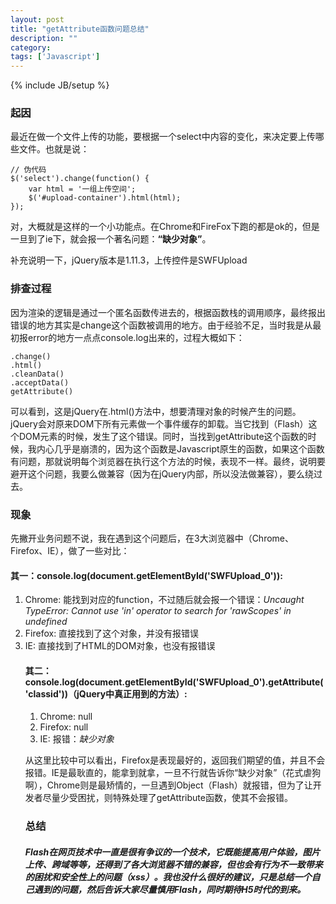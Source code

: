 ```yaml
---
layout: post
title: "getAttribute函数问题总结"
description: ""
category: 
tags: ['Javascript']
---
```

{% include JB/setup %}
### 起因

最近在做一个文件上传的功能，要根据一个select中内容的变化，来决定要上传哪些文件。也就是说：

	// 伪代码
	$('select').change(function() {
		var html = '一组上传空间';
		$('#upload-container').html(html);
	});

对，大概就是这样的一个小功能点。在Chrome和FireFox下跑的都是ok的，但是一旦到了ie下，就会报一个著名问题：**“缺少对象”**。

补充说明一下，jQuery版本是1.11.3，上传控件是SWFUpload

### 排查过程

因为渲染的逻辑是通过一个匿名函数传进去的，根据函数栈的调用顺序，最终报出错误的地方其实是change这个函数被调用的地方。由于经验不足，当时我是从最初报error的地方一点点console.log出来的，过程大概如下：

	.change()
	.html()
	.cleanData()
	.acceptData()
	getAttribute()

可以看到，这是jQuery在.html()方法中，想要清理对象的时候产生的问题。jQuery会对原来DOM下所有元素做一个事件缓存的卸载。当它找到<object>（Flash）这个DOM元素的时候，发生了这个错误。同时，当找到getAttribute这个函数的时候，我内心几乎是崩溃的，因为这个函数是Javascript原生的函数，如果这个函数有问题，那就说明每个浏览器在执行这个方法的时候，表现不一样。最终，说明要避开这个问题，我要么做兼容（因为在jQuery内部，所以没法做兼容），要么绕过去。

### 现象

先撇开业务问题不说，我在遇到这个问题后，在3大浏览器中（Chrome、Firefox、IE），做了一些对比：

#### 其一：console.log(document.getElementById('SWFUpload_0')): 
	
1. Chrome: 能找到对应的function，不过随后就会报一个错误：*Uncaught TypeError: Cannot use 'in' operator to search for 'rawScopes' in undefined*
2. Firefox: 直接找到了<object>这个对象，并没有报错误
3. IE: 直接找到了HTML的DOM对象，也没有报错误

#### 其二：console.log(document.getElementById('SWFUpload_0').getAttribute('classid'))（jQuery中真正用到的方法）: 
	
1. Chrome: null
2. Firefox: null
3. IE: 报错：*缺少对象*

从这里比较中可以看出，Firefox是表现最好的，返回我们期望的值，并且不会报错。IE是最耿直的，能拿到就拿，一旦不行就告诉你“缺少对象”（花式虐狗啊），Chrome则是最矫情的，一旦遇到Object（Flash）就报错，但为了让开发者尽量少受困扰，则特殊处理了getAttribute函数，使其不会报错。

### 总结

##### Flash在网页技术中一直是很有争议的一个技术，它既能提高用户体验，图片上传、跨域等等，还得到了各大浏览器不错的兼容，但也会有行为不一致带来的困扰和安全性上的问题（xss）。我也没什么很好的建议，只是总结一个自己遇到的问题，然后告诉大家尽量慎用Flash，同时期待H5时代的到来。
